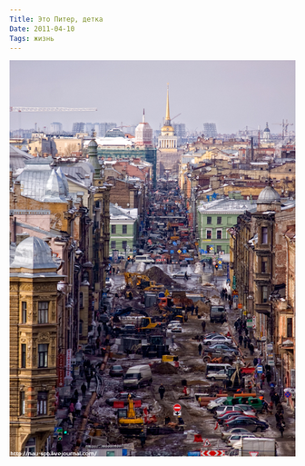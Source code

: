 ```yaml
---
Title: Это Питер, детка
Date: 2011-04-10
Tags: жизнь
---
```


![gorohovaya.jpeg](images/gorohovaya.jpeg)